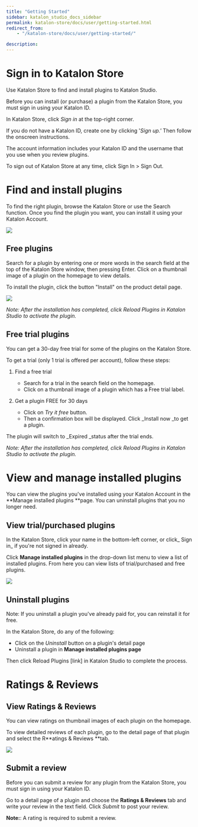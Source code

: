 ```yaml
---
title: "Getting Started"
sidebar: katalon_studio_docs_sidebar
permalink: katalon-store/docs/user/getting-started.html
redirect_from:
    - "/katalon-store/docs/user/getting-started/"

description:
---
```


# Sign in to Katalon Store

Use Katalon Store to find and install plugins to Katalon Studio.

Before you can install (or purchase) a plugin from the Katalon Store, you must sign in using your Katalon ID.

In Katalon Store, click _Sign in_ at the top-right corner. 

If you do not have a Katalon ID, create one by clicking '_Sign up.'_ Then follow the onscreen instructions.

The account information includes your Katalon ID and the username that you use when you review plugins. 

To sign out of Katalon Store at any time, click Sign In > Sign Out.


# Find and install plugins

To find the right plugin, browse the Katalon Store or use the Search function. Once you find the plugin you want, you can install it using your Katalon Account.

![](../../images/katalon-store/docs/user/store-browse.png)

## Free plugins

Search for a plugin by entering one or more words in the search field at the top of the Katalon Store window, then pressing Enter. Click on a thumbnail image of a plugin on the homepage to view details.

To install the plugin, click the button "Install" on the product detail page. 

![](../../images/katalon-store/docs/user/store-install-plugin.png)


_Note: After the installation has completed, click Reload Plugins in Katalon Studio to activate the plugin._


## Free trial plugins

You can get a 30-day free trial for some of the plugins on the Katalon Store. 

To get a trial (only 1 trial is offered per account), follow these steps:

1. Find a free trial

    *   Search for a trial in the search field on the homepage.
    *   Click on a thumbnail image of a plugin which has a Free trial label.

2. Get a plugin FREE for 30 days

    *   Click on _Try it free_ button.
    *   Then a confirmation box will be displayed. Click _Install now _to get a plugin.

The plugin will switch to _Expired _status after the trial ends.

_Note: After the installation has completed, click Reload Plugins in Katalon Studio to activate the plugin._


# View and manage installed plugins 

You can view the plugins you've installed using your Katalon Account in the **Manage installed plugins **page. You can uninstall plugins that you no longer need.


## View trial/purchased plugins

In the Katalon Store, click your name in the bottom-left corner, or click_ Sign in_ if you're not signed in already.

Click **Manage installed plugins** in the drop-down list menu to view a list of installed plugins. From here you can view lists of trial/purchased and free plugins.

![](../../images/katalon-store/docs/user/store-manage-plugin.png)


## Uninstall plugins

Note: If you uninstall a plugin you've already paid for, you can reinstall it for free.

In the Katalon Store, do any of the following:

*   Click on the _Uninstall_ button on a plugin's detail page
*   Uninstall a plugin in **Manage installed plugins page**

Then click Reload Plugins [link] in Katalon Studio to complete the process. 


# Ratings & Reviews


## View Ratings & Reviews

You can view ratings on thumbnail images of each plugin on the homepage.

To view detailed reviews of each plugin, go to the detail page of that plugin and select the R**atings & Reviews **tab.

![](../../images/katalon-store/docs/user/store-rating.png)

## Submit a review

Before you can submit a review for any plugin from the Katalon Store, you must sign in using your Katalon ID.

Go to a detail page of a plugin and choose the **Ratings & Reviews** tab and write your review in the text field. Click _Submit_ to post your review.

__**Note:**__: A rating is required to submit a review.